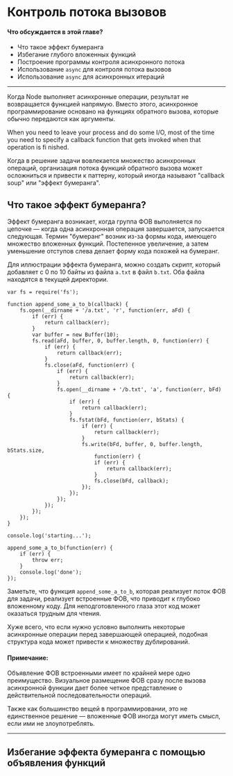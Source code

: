 # Контроль потока вызовов

#### Что обсуждается в этой главе?

* Что такое эффект бумеранга
* Избегание глубого вложенных функций
* Построение программы контроля асинхронного потока
* Использование `async` для контроля потока вызовов
* Использование `async` для асинхронных итераций

---

Когда Node выполняет асинхронные операции, результат не возвращается функцией напрямую. Вместо этого, асинхронное программирование основано на функциях обратного вызова, которые обычно передаются как аргументы.

When you need to leave your process and do some I/O, most of the time you need to specify a callback function that gets invoked when that operation is fi nished.

Когда в решение задачи вовлекается множество асинхронных операций, организация потока функций обратного вызова может осложниться и привести к паттерну, который иногда называют "callback soup" или "эффект бумеранга".

## Что такое эффект бумеранга?

Эффект бумеранга возникает, когда группа ФОВ выполняется по цепочке — когда одна асинхронная операция завершается, запускается следующая. Термин "бумеранг" возник из-за формы кода, имеющего множество вложенных функций. Постепенное увеличение, а затем уменьшение отступов слева делает форму кода похожей на бумеранг.

Для иллюстрации эффекта бумеранга, можно создать скрипт, который добавляет с 0 по 10 байты из файла `a.txt` в файл `b.txt`. Оба файла находятся в текущей директории.

    var fs = require('fs');
    
    function append_some_a_to_b(callback) {
        fs.open(__dirname + '/a.txt', 'r', function(err, aFd) {
            if (err) {
                return callback(err);
            }
            var buffer = new Buffer(10);
            fs.read(aFd, buffer, 0, buffer.length, 0, function(err) {
                if (err) {
                    return callback(err);
                }
                fs.close(aFd, function(err) {
                    if (err) {
                        return callback(err);
                    }
                    fs.open(__dirname + '/b.txt', 'a', function(err, bFd) {
                        if (err) {
                            return callback(err);
                        }
                        fs.fstat(bFd, function(err, bStats) {
                            if (err) {
                                return callback(err);
                            }
                            fs.write(bFd, buffer, 0, buffer.length, bStats.size,
                                function(err) {
                                if (err) {
                                    return callback(err);
                                }
                                fs.close(bFd, callback);
                            });
                        });
                    });
                });
            });
        });
    }
    
    console.log('starting...');
    
    append_some_a_to_b(function(err) {
        if (err) {
            throw err;
        }
        console.log('done');
    });

Заметьте, что функция `append_some_a_to_b`, которая реализует поток ФОВ для задачи, реализует встроенные ФОВ, что приводит к глубоко вложенному коду. Для неподготовленного глаза этот код может оказаться трудным для чтения.

Хуже всего, что если нужно условно выполнить некоторые асинхронные операции перед завершающей операцией, подобная структура кода может привести к множеству дублирований.

#### Примечание:

Объявление ФОВ встроенными имеет по крайней мере одно преимущество. Визуальное размещение ФОВ сразу после вызова асинхронной функции дает более четкое представление о действительной последовательности операций.

Также как большинство вещей в программировании, это не единственное решение — вложенные ФОВ иногда могут иметь смысл, если ими не злоупотреблять.

---

## Избегание эффекта бумеранга с помощью объявления функций

